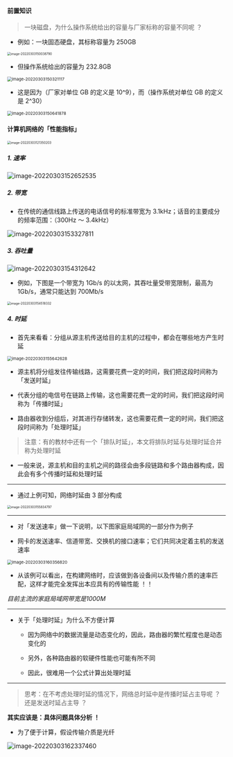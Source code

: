 #### 前置知识

> 一块磁盘，为什么操作系统给出的容量与厂家标称的容量不同呢 ？

- 例如：一块固态硬盘，其标称容量为 250GB

<img src="https://gitee.com/pj-l/imgs-1/raw/master/image-20220303150038790.png" alt="image-20220303150038790" style="zoom:50%;" />

- 但操作系统给出的容量为 232.8GB

<img src="https://gitee.com/pj-l/imgs-1/raw/master/image-20220303150321117.png" alt="image-20220303150321117" style="zoom:67%;" />

- 这是因为（厂家对单位 GB 的定义是 10^9），而（操作系统对单位 GB 的定义是 2^30）

<img src="https://gitee.com/pj-l/imgs-1/raw/master/image-20220303150641878.png" alt="image-20220303150641878" style="zoom: 67%;" />

#### 计算机网络的「性能指标」

<img src="https://gitee.com/pj-l/imgs-1/raw/master/image-20220303121350203.png" alt="image-20220303121350203" style="zoom: 50%;" />

##### 1. 速率

![image-20220303152652535](https://gitee.com/pj-l/imgs-1/raw/master/image-20220303152652535.png)

##### 2. 带宽

- 在传统的通信线路上传送的电话信号的标准带宽为 3.1kHz；话音的主要成分的频率范围：（300Hz ～ 3.4kHz）

![image-20220303153327811](https://gitee.com/pj-l/imgs-1/raw/master/image-20220303153327811.png)

##### 3. 吞吐量

![image-20220303154312642](https://gitee.com/pj-l/imgs-1/raw/master/image-20220303154312642.png)

- 例如，下图是一个带宽为 1Gb/s 的以太网，其吞吐量受带宽限制，最高为 1Gb/s，通常只能达到 700Mb/s

<img src="https://gitee.com/pj-l/imgs-1/raw/master/image-20220303154518332.png" alt="image-20220303154518332" style="zoom: 50%;" />

##### 4. 时延

- 首先来看看：分组从源主机传送给目的主机的过程中，都会在哪些地方产生时延

<img src="https://gitee.com/pj-l/imgs-1/raw/master/image-20220303155642628.png" alt="image-20220303155642628" style="zoom:67%;" />

- 源主机将分组发往传输线路，这需要花费一定的时间，我们把这段时间称为「发送时延」

- 代表分组的电信号在链路上传输，这也需要花费一定的时间，我们把这段时间称为「传播时延」

- 路由器收到分组后，对其进行存储转发，这也需要花费一定的时间，我们把这段时间称为「处理时延」

> 注意：有的教材中还有一个「排队时延」，本文将排队时延与处理时延合并称为处理时延

- 一般来说，源主机和目的主机之间的路径会由多段链路和多个路由器构成，因此会有多个传播时延和处理时延

---

- 通过上例可知，网络时延由 3 部分构成

<img src="https://gitee.com/pj-l/imgs-1/raw/master/image-20220303155834797.png" alt="image-20220303155834797" style="zoom:50%;" />

---

- 对「发送速率」做一下说明，以下图家庭局域网的一部分作为例子

- 网卡的发送速率、信道带宽、交换机的接口速率；它们共同决定着主机的发送速率

<img src="https://gitee.com/pj-l/imgs-1/raw/master/image-20220303160356820.png" alt="image-20220303160356820" style="zoom:67%;" />

- 从该例可以看出，在构建网络时，应该做到各设备间以及传输介质的速率匹配，这样才能完全发挥出本应具有的传输性能 ！！

*目前主流的家庭局域网带宽是1000M*

---

- 关于「处理时延」为什么不方便计算

	- 因为网络中的数据流量是动态变化的，因此，路由器的繁忙程度也是动态变化的

	- 另外，各种路由器的软硬件性能也可能有所不同

	- 因此，很难用一个公式计算出处理时延

---

> 思考：在不考虑处理时延的情况下，网络总时延中是传播时延占主导呢 ？还是发送时延占主导 ？

**其实应该是：具体问题具体分析 ！**

- 为了便于计算，假设传输介质是光纤

![image-20220303162337460](https://gitee.com/pj-l/imgs-1/raw/master/image-20220303162337460.png)

